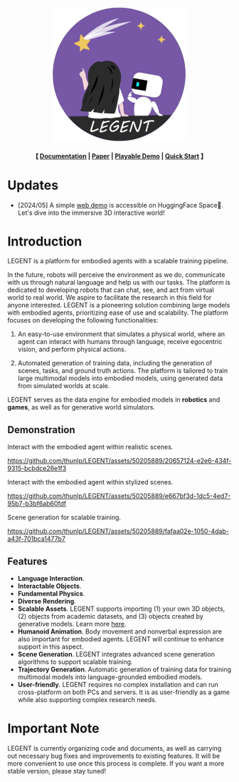 <div align="center"><img src="misc/LEGENT-logo.webp" alt="LEGENT" width="300" height="300"/></div>
    
<h4 align="center">
    <p>
    【
        <!-- <a href="https://github.com/thunlp/LEGENT/blob/main/docs/README.md">Documentation</a> | -->
        <a href="https://docs.legent.ai/">Documentation</a> |
        <a href="https://arxiv.org/pdf/2404.18243">Paper</a> |
        <a href="https://huggingface.co/spaces/LEGENT/LEGENT-basic-demo-Alpha">Playable Demo</a> |
        <a href="https://docs.legent.ai/blog/introduction">Quick Start</a>
    】
    </p>
</h4>

# Updates

* [2024/05] A simple [web demo](https://huggingface.co/spaces/LEGENT/LEGENT-basic-demo-Alpha) is accessible on HuggingFace Space🤗.
Let's dive into the immersive 3D interactive world!

# Introduction

LEGENT is a platform for embodied agents with a scalable training pipeline.

In the future, robots will perceive the environment as we do, communicate with us through natural language and help us with our tasks. The platform is dedicated to developing robots that can chat, see, and act from virtual world to real world.
We aspire to facilitate the research in this field for anyone interested. LEGENT is a pioneering solution combining large models with embodied agents, prioritizing ease of use and scalability. The platform focuses on developing the following functionalities:

1. An easy-to-use environment that simulates a physical world, where an agent can interact with humans through language, receive egocentric vision, and perform physical actions.

2. Automated generation of training data, including the generation of scenes, tasks, and ground truth actions. The platform is tailored to train large multimodal models into embodied models, using generated data from simulated worlds at scale.

LEGENT serves as the data engine for embodied models in **robotics** and **games**, as well as for generative world simulators.

## Demonstration

Interact with the embodied agent within realistic scenes.


<https://github.com/thunlp/LEGENT/assets/50205889/20657124-e2e6-434f-9315-bcbdce26e1f3>


Interact with the embodied agent within stylized scenes.


<https://github.com/thunlp/LEGENT/assets/50205889/e667bf3d-1dc5-4ed7-95b7-b3bf6ab60fdf>


Scene generation for scalable training.

<https://github.com/thunlp/LEGENT/assets/50205889/fafaa02e-1050-4dab-a43f-701bca1477b7>


## Features

* **Language Interaction**.
* **Interactable Objects**.
* **Fundamental Physics**.
* **Diverse Rendering**.
* **Scalable Assets**. LEGENT supports importing (1) your own 3D objects, (2) objects from academic datasets, and (3) objects created by generative models. Learn more [here](https://docs.legent.ai/documentation/data/object_assets/).
* **Humanoid Animation**. Body movement and nonverbal expression are also important for embodied agents. LEGENT will continue to enhance support in this aspect.
* **Scene Generation**. LEGENT integrates advanced scene generation algorithms to support scalable training.
* **Trajectory Generation**. Automatic generation of training data for training multimodal models into language-grounded embodied models.
* **User-friendly**. LEGENT requires no complex installation and can run cross-platform on both PCs and servers. It is as user-friendly as a game while also supporting complex research needs.

# Important Note

LEGENT is currently organizing code and documents, as well as carrying out necessary bug fixes and improvements to existing features. It will be more convenient to use once this process is complete. If you want a more stable version, please stay tuned!
